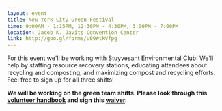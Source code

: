 ```yaml
---
layout: event
title: New York City Green Festival
time: 9:00AM - 1:15PM, 12:30PM - 4:30PM, 3:00PM - 7:00PM
location: Jacob K. Javits Convention Center
link: http://goo.gl/forms/u09WtkVfpg
---
```

For this event we'll be working with Stuyvesant Environmental Club! We'll help by staffing resource recovery stations, educating attendees about recycling and composting, and maximizing compost and recycling efforts. Feel free to sign up for all three shifts! 

**We will be working on the green team shifts. Please look through this [volunteer handbook](http://goo.gl/efU9f3) and sign this [waiver](http://goo.gl/cycoIu).**